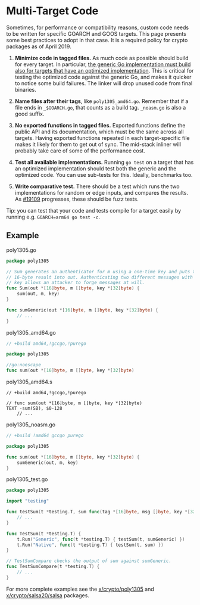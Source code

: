 # Multi-Target Code

Sometimes, for performance or compatibility reasons, custom code needs to be written for specific GOARCH and GOOS targets. This page presents some best practices to adopt in that case. It is a required policy for crypto packages as of April 2019.

1. **Minimize code in tagged files.** As much code as possible should build for every target. In particular, <u>the generic Go implementation must build also for targets that have an optimized implementation</u>. This is critical for testing the optimized code against the generic Go, and makes it quicker to notice some build failures. The linker will drop unused code from final binaries.

2. **Name files after their tags**, like `poly1305_amd64.go`. Remember that if a file ends in `_$GOARCH.go`, that counts as a build tag. `_noasm.go` is also a good suffix.

3. **No exported functions in tagged files.** Exported functions define the public API and its documentation, which must be the same across all targets. Having exported functions repeated in each target-specific file makes it likely for them to get out of sync. The mid-stack inliner will probably take care of some of the performance cost.

4. **Test all available implementations.** Running `go test` on a target that has an optimized implementation should test both the generic and the optimized code. You can use sub-tests for this. Ideally, benchmarks too.

5. **Write comparative test.** There should be a test which runs the two implementations for random or edge inputs, and compares the results. As [#19109](https://github.com/golang/go/issues/19109) progresses, these should be fuzz tests.

Tip: you can test that your code and tests compile for a target easily by running e.g. `GOARCH=arm64 go test -c`.

## Example

poly1305.go

```go
package poly1305

// Sum generates an authenticator for m using a one-time key and puts the
// 16-byte result into out. Authenticating two different messages with the same
// key allows an attacker to forge messages at will.
func Sum(out *[16]byte, m []byte, key *[32]byte) {
	sum(out, m, key)
}

func sumGeneric(out *[16]byte, m []byte, key *[32]byte) {
	// ...
}
```

poly1305_amd64.go

```go
// +build amd64,!gccgo,!purego

package poly1305

//go:noescape
func sum(out *[16]byte, m []byte, key *[32]byte)
```

poly1305_amd64.s

```
// +build amd64,!gccgo,!purego

// func sum(out *[16]byte, m []byte, key *[32]byte)
TEXT ·sum(SB), $0-128
	// ...
```

poly1305_noasm.go

```go
// +build !amd64 gccgo purego

package poly1305

func sum(out *[16]byte, m []byte, key *[32]byte) {
	sumGeneric(out, m, key)
}
```

poly1305_test.go

```go
package poly1305

import "testing"

func testSum(t *testing.T, sum func(tag *[16]byte, msg []byte, key *[32]byte)) {
	// ...
}

func TestSum(t *testing.T) {
	t.Run("Generic", func(t *testing.T) { testSum(t, sumGeneric) })
	t.Run("Native", func(t *testing.T) { testSum(t, sum) })
}

// TestSumCompare checks the output of sum against sumGeneric.
func TestSumCompare(t *testing.T) {
	// ...
}
```

For more complete examples see the [x/crypto/poly1305](https://github.com/golang/crypto/tree/master/poly1305) and [x/crypto/salsa20/salsa](https://github.com/golang/crypto/tree/master/salsa20/salsa) packages.